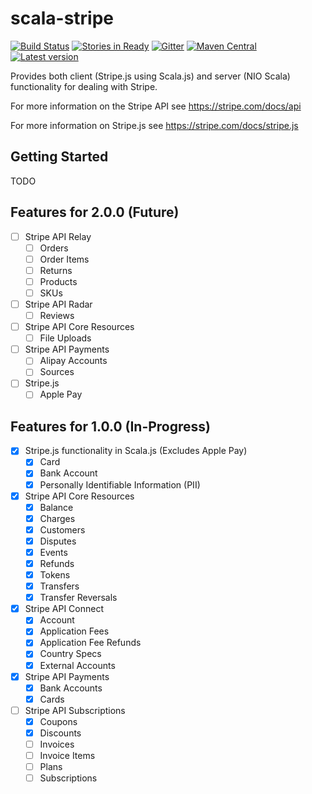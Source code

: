 # scala-stripe

[![Build Status](https://travis-ci.org/outr/scala-stripe.svg?branch=master)](https://travis-ci.org/outr/scala-stripe)
[![Stories in Ready](https://badge.waffle.io/outr/scala-stripe.png?label=ready&title=Ready)](https://waffle.io/outr/scala-stripe)
[![Gitter](https://badges.gitter.im/Join%20Chat.svg)](https://gitter.im/outr/scala-stripe)
[![Maven Central](https://img.shields.io/maven-central/v/com.outr/scala-stripe-server_2.12.svg)](https://maven-badges.herokuapp.com/maven-central/com.outr/scala-stripe-server_2.12)
[![Latest version](https://index.scala-lang.org/com.outr/scala-stripe/scala-stripe-server/latest.svg)](https://index.scala-lang.org/com.outr/scala-stripe/scala-stripe-server)

Provides both client (Stripe.js using Scala.js) and server (NIO Scala) functionality for dealing with Stripe.

For more information on the Stripe API see https://stripe.com/docs/api

For more information on Stripe.js see https://stripe.com/docs/stripe.js

## Getting Started

TODO

## Features for 2.0.0 (Future)

* [ ] Stripe API Relay
    * [ ] Orders
    * [ ] Order Items
    * [ ] Returns
    * [ ] Products
    * [ ] SKUs
* [ ] Stripe API Radar
    * [ ] Reviews
* [ ] Stripe API Core Resources
    * [ ] File Uploads
* [ ] Stripe API Payments
    * [ ] Alipay Accounts
    * [ ] Sources
* [ ] Stripe.js
    * [ ] Apple Pay

## Features for 1.0.0 (In-Progress)

* [X] Stripe.js functionality in Scala.js (Excludes Apple Pay)
    * [X] Card
    * [X] Bank Account
    * [X] Personally Identifiable Information (PII)
* [X] Stripe API Core Resources
    * [X] Balance
    * [X] Charges
    * [X] Customers
    * [X] Disputes
    * [X] Events
    * [X] Refunds
    * [X] Tokens
    * [X] Transfers
    * [X] Transfer Reversals
* [X] Stripe API Connect
    * [X] Account
    * [X] Application Fees
    * [X] Application Fee Refunds
    * [X] Country Specs
    * [X] External Accounts
* [X] Stripe API Payments
    * [X] Bank Accounts
    * [X] Cards
* [ ] Stripe API Subscriptions
    * [X] Coupons
    * [X] Discounts
    * [ ] Invoices
    * [ ] Invoice Items
    * [ ] Plans
    * [ ] Subscriptions